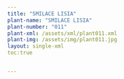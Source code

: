 ```yaml
---
title: "SMILACE LISIA"
plant-name: "SMILACE LISIA"
plant-number: "011"
plant-xml: /assets/xml/plant011.xml
plant-img: /assets/img/plant011.jpg
layout: single-xml
toc:true


---
```

